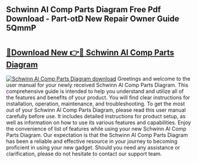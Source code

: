 ## Schwinn Al Comp Parts Diagram Free Pdf Download - Part-otD New Repair Owner Guide 5QmmP

# <h2><a href="http://dfk2v08.blite.top/?on=Schwinn+Al+Comp+Parts+Diagram">🔗Download New 👉🔴 Schwinn Al Comp Parts Diagram</a></h2>

[![Schwinn Al Comp Parts Diagram download](https://i.imgur.com/lujVjoI.png)](http://dfk2v08.blite.top/?on=Schwinn+Al+Comp+Parts+Diagram)
Greetings and welcome to the user manual for your newly received Schwinn Al Comp Parts Diagram. This comprehensive guide is intended to help you understand and utilize all of the features and benefits of your product. You will find clear instructions for installation, operation, maintenance, and troubleshooting. To get the most out of your Schwinn Al Comp Parts Diagram, please read this user manual carefully before use. It includes detailed instructions for product setup, as well as information on how to use its various features and capabilities. Enjoy the convenience of list of features while using your new Schwinn Al Comp Parts Diagram. Our expectation is that the Schwinn Al Comp Parts Diagram has been a reliable and effective resource in your journey to becoming proficient in using your new gadget. Should you need any assistance or clarification, please do not hesitate to contact our support team.
